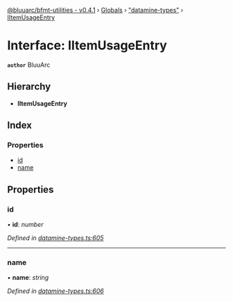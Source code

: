 [@bluuarc/bfmt-utilities - v0.4.1](../README.md) › [Globals](../globals.md) › ["datamine-types"](../modules/_datamine_types_.md) › [IItemUsageEntry](_datamine_types_.iitemusageentry.md)

# Interface: IItemUsageEntry

**`author`** BluuArc

## Hierarchy

* **IItemUsageEntry**

## Index

### Properties

* [id](_datamine_types_.iitemusageentry.md#id)
* [name](_datamine_types_.iitemusageentry.md#name)

## Properties

###  id

• **id**: *number*

*Defined in [datamine-types.ts:605](https://github.com/BluuArc/bfmt-utilities/blob/master/src/datamine-types.ts#L605)*

___

###  name

• **name**: *string*

*Defined in [datamine-types.ts:606](https://github.com/BluuArc/bfmt-utilities/blob/master/src/datamine-types.ts#L606)*
